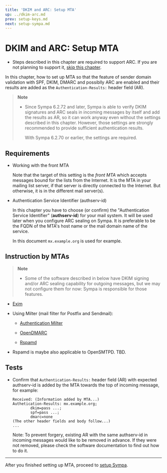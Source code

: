 ```yaml
---
title: 'DKIM and ARC: Setup MTA'
up: ../dkim-arc.md
prev: setup-keys.md
next: setup-sympa.md
---
```


DKIM and ARC: Setup MTA
=======================

  * Steps described in this chapter are required to support ARC.
    If you are not planning to support it,
    [skip this chapter](setup-sympa.md).

In this chapter, how to set up MTA so that the feature of sender domain
validation with SPF, DKIM, DMARC and possiblly ARC are enabled and their
results are added as the `Authentication-Results:` header field (AR).

> **Note**
>   * Since Sympa 6.2.72 and later, Sympa is able to verify DKIM
>     signatures and ARC seals in incoming messages by itself and add the
>     results as AR, so it can work anyway even without the settings
>     described in this chapter.
>     However, those settings are strongly recommended to provide
>     sufficient authentication results.
>
>     With Sympa 6.2.70 or earlier, the settings are required.

Requirements
------------

  * Working with the front MTA

    Note that the target of this setting is the _front MTA_
    which accepts messages bound for the lists from the Internet.
    It is the MTA in your mailing list server,
    if that server is directly connected to the Internet.
    But otherwise, it is in the different mail server(s).

  * Authentication Service Identifier (authserv-id)

    In this chapter you have to choose (or confirm) the
    "Authentication Service Identifier" (**authserv-id**) for your mail
    system.
    It will be used later when you configure ARC sealing on Sympa.
    It is preferable to be the FQDN of the MTA's host name or
    the mail domain name of the service.

    In this document `mx.example.org` is used for example.

Instruction by MTAs
-------------------

> **Note**
>   * Some of the software described in below have DKIM signing and/or
>     ARC sealing capability for outgoing messages, but we may not
>     configure them for now:
>     Sympa is responsible for those features.

  * [Exim](setup-mta-exim4.md)

  * Using Milter (mail filter for Postfix and Sendmail):

      - [Authentication Milter](setup-mta-auththentication_milter.md)

      - [OpenDMARC](setup-mta-opendmarc.md)

      - [Rspamd](setup-mta-rspamd.md)

  * Rspamd is maybe also applicable to OpenSMTPD.
    TBD.


Tests
-----

  * Confirm that `Authentication-Results:` header field (AR) with expected
    authserv-id is added by the MTA towards the top of incoming message,
    for example:
    ``` code
    Received: (Information added by MTA...)
    Authetication-Results: mx.example.org;
            dkim=pass ...;
            spf=pass ...;
            dmarc=none
    (The other header fields and body follow...)
    ...
    ```

    Note:
    To prevent forgery, existing AR with the same authserv-id in incoming
    messages would like to be removed in advance.
    If they were not removed, please check the software documentation to
    find out how to do it.

----

After you finished setting up MTA, proceed to
[setup Sympa](setup-sympa.md).

